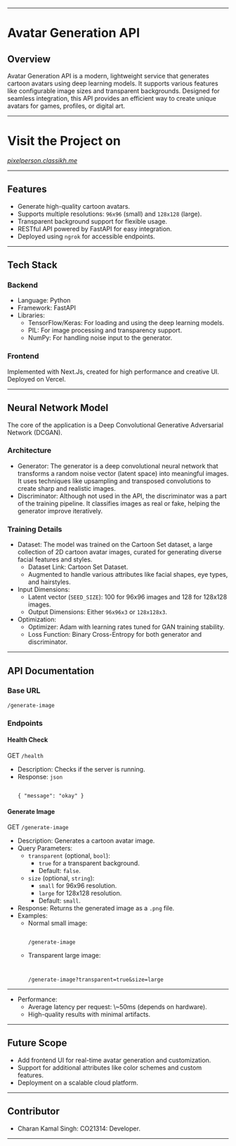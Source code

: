 - - -

<h1>Avatar Generation API
</h1><h2>Overview
</h2>Avatar Generation API is a modern, lightweight service that generates cartoon avatars using deep learning models. It supports various features like configurable image sizes and transparent backgrounds. Designed for seamless integration, this API provides an efficient way to create unique avatars for games, profiles, or digital art.

- - -
# **Visit the Project on** 
<a href="https://pixelperson.classikh.me" target="_blank"><i>pixelperson.classikh.me</i></a>

- - -

<h2>Features
</h2><ul><li>Generate high-quality cartoon avatars.</li><li>Supports multiple resolutions: <code>96x96</code> (small) and <code>128x128</code> (large).</li><li>Transparent background support for flexible usage.</li><li>RESTful API powered by FastAPI for easy integration.</li><li>Deployed using <code>ngrok</code> for accessible endpoints.</li></ul>

- - -

<h2>Tech Stack
</h2><h3>Backend
</h3><ul><li>Language: Python</li><li>Framework: FastAPI</li><li>Libraries:<ul><li>TensorFlow/Keras: For loading and using the deep learning models.</li><li>PIL: For image processing and transparency support.</li><li>NumPy: For handling noise input to the generator.</li></ul></li></ul><h3>Frontend
</h3>Implemented with Next.Js, created for high performance and creative UI. Deployed on Vercel.

- - -

<h2>Neural Network Model
</h2>The core of the application is a Deep Convolutional Generative Adversarial Network (DCGAN).
<h3>Architecture
</h3><ul><li>Generator:
The generator is a deep convolutional neural network that transforms a random noise vector (latent space) into meaningful images. It uses techniques like upsampling and transposed convolutions to create sharp and realistic images.

</li><li>Discriminator:
Although not used in the API, the discriminator was a part of the training pipeline. It classifies images as real or fake, helping the generator improve iteratively.

</li></ul><h3>Training Details
</h3><ul><li>Dataset:
The model was trained on the Cartoon Set dataset, a large collection of 2D cartoon avatar images, curated for generating diverse facial features and styles.

<ul><li>Dataset Link: <a rel="noopener" target="_new" style="--streaming-animation-state: var(--batch-play-state-1); --animation-rate: var(--batch-play-rate-1);"><span style="--animation-count: 2; --streaming-animation-state: var(--batch-play-state-2);">Cartoon</span><span style="--animation-count: 3; --streaming-animation-state: var(--batch-play-state-2);">&nbsp;Set</span><span style="--animation-count: 4; --streaming-animation-state: var(--batch-play-state-2);">&nbsp;Dataset</span></a>.</li><li>Augmented to handle various attributes like facial shapes, eye types, and hairstyles.</li></ul></li><li>Input Dimensions:
<ul><li>Latent vector (<code>SEED_SIZE</code>): 100 for 96x96 images and 128 for 128x128 images.</li><li>Output Dimensions: Either <code>96x96x3</code> or <code>128x128x3</code>.</li></ul></li><li>Optimization:
<ul><li>Optimizer: Adam with learning rates tuned for GAN training stability.</li><li>Loss Function: Binary Cross-Entropy for both generator and discriminator.</li></ul></li></ul>

- - -

<h2>API Documentation
</h2><h3>Base URL
</h3><code class="!overflow-visible" data-te-codeblock="">/generate-image</code><h3>Endpoints
</h3><h4>Health Check
</h4>GET <code>/health</code>
<ul><li>Description: Checks if the server is running.</li><li>Response:
<code class="!overflow-visible" data-te-codeblock="">json

{
  "message": "okay"
}</code></li></ul><h4>Generate Image
</h4>GET <code>/generate-image</code>
<ul><li>Description: Generates a cartoon avatar image.
</li><li>Query Parameters:
<ul><li><code>transparent</code> (optional, <code>bool</code>):<ul><li><code>true</code> for a transparent background.</li><li>Default: <code>false</code>.</li></ul></li><li><code>size</code> (optional, <code>string</code>):<ul><li><code>small</code> for 96x96 resolution.</li><li><code>large</code> for 128x128 resolution.</li><li>Default: <code>small</code>.</li></ul></li></ul></li><li>Response:
Returns the generated image as a <code>.png</code> file.

</li><li>Examples:
<ul><li>Normal small image:
<code class="!overflow-visible" data-te-codeblock="">

/generate-image</code></li><li>Transparent large image:
<code class="!overflow-visible" data-te-codeblock="">

/generate-image?transparent=true&amp;size=large</code></li></ul></li></ul>

- - -

<ul><li>Performance:<ul><li>Average latency per request: \~50ms (depends on hardware).</li><li>High-quality results with minimal artifacts.</li></ul></li></ul>

- - -

<h2>Future Scope
</h2><ul><li>Add frontend UI for real-time avatar generation and customization.</li><li>Support for additional attributes like color schemes and custom features.</li><li>Deployment on a scalable cloud platform.</li></ul>

- - -

<h2>Contributor
</h2><ul><li>Charan Kamal Singh: CO21314: Developer.</li></ul>

- - -
